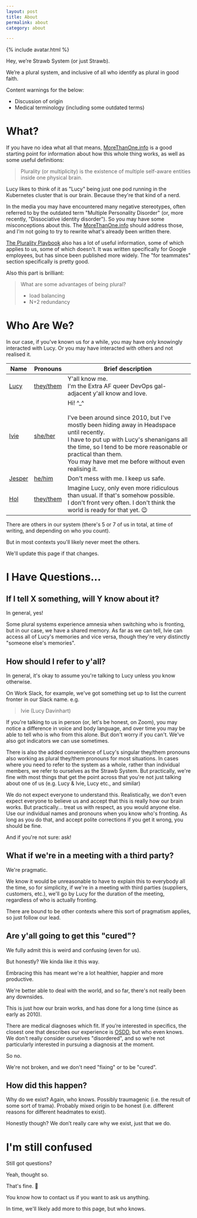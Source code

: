 ```yaml
---
layout: post
title: About
permalink: about
category: about

---
```

<div class="profile">
    {% include avatar.html %}
</div>

Hey, we’re Strawb System (or just Strawb).

We’re a plural system, and inclusive of all who identify as plural in good faith.



Content warnings for the below:
* Discussion of origin
* Medical terminology (including some outdated terms)



# What?
If you have no idea what all that means, [MoreThanOne.info](https://morethanone.info/) is a good starting point for information about how this whole thing works, as well as some useful definitions:

> Plurality (or multiplicity) is the existence of multiple self-aware entities inside one physical brain.

Lucy likes to think of it as "Lucy" being just one pod running in the Kubernetes cluster that is our brain. Because they're that kind of a nerd.

In the media you may have encountered many negative stereotypes, often referred to by the outdated term "Multiple Personality Disorder" (or, more recently, "Dissociative identity disorder"). So you may have some misconceptions about this. The [MoreThanOne.info](https://morethanone.info/) should address those, and I'm not going to try to rewrite what's already been written there.

[The Plurality Playbook](https://www.pluralpride.com/playbook) also has a lot of useful information, some of which applies to us, some of which doesn't. It was written specifically for Google employees, but has since been published more widely. The "for teammates" section specifically is pretty good.

Also this part is brilliant:
> What are some advantages of being plural?
> * load balancing
> * N+2 redundancy


# Who Are We?

In our case, if you've known us for a while, you may have only knowingly interacted with Lucy. Or you may have interacted with others and not realised it.

| Name | Pronouns | Brief description |
| ---- | -------- | ----------------- |
| [Lucy](/lucy)     | [they/them](http://pronoun.is/they/.../themself) | Y'all know me.<br>I'm the Extra AF queer DevOps gal-adjacent y'all know and love. |
| [Ivie](/ivie)     | [she/her](http://pronoun.is/she/her)             | Hi! ^_^<br><br>I've been around since 2010, but I've mostly been hiding away in Headspace until recently.<br>I have to put up with Lucy's shenanigans all the time, so I tend to be more reasonable or practical than them.<br>You may have met me before without even realising it. |
| [Jesper](/jesper) | [he/him](http://pronoun.is/he/him)               | Don't mess with me. I keep us safe. |
| [Hol](/hol)       | [they/them](http://pronoun.is/they/.../themself) | Imagine Lucy, only even more ridiculous than usual. If that's somehow possible.<br>I don't front very often. I don't think the world is ready for that yet. 😉 |


There are others in our system (there's 5 or 7 of us in total, at time of writing, and depending on who you count).

But in most contexts you'll likely never meet the others.

We'll update this page if that changes.


# I Have Questions...

## If I tell X something, will Y know about it?

In general, yes!

Some plural systems experience amnesia when switching who is fronting, but in our case, we have a shared memory. As far as we can tell, Ivie can access all of Lucy's memories and vice versa, though they're very distinctly "someone else's memories".

## How should I refer to y'all?

In general, it's okay to assume you're talking to Lucy unless you know otherwise.

On Work Slack, for example, we've got something set up to list the current fronter in our Slack name. e.g.

> Ivie (Lucy Davinhart)

If you're talking to us in person (or, let's be honest, on Zoom), you may notice a difference in voice and body language, and over time you may be able to tell who is who from this alone. But don't worry if you can't. We've also got indicators we can use sometimes.

There is also the added convenience of Lucy's singular they/them pronouns also working as plural they/them pronouns for most situations.
In cases where you need to refer to the system as a whole, rather than individual members, we refer to ourselves as the Strawb System. But practically, we're fine with most things that get the point across that you're not just talking about one of us (e.g. Lucy & Ivie, Lucy etc., and similar)

We do not expect everyone to understand this. Realistically, we don't even expect everyone to believe us and accept that this is really how our brain works. But practically... treat us with respect, as you would anyone else. Use our individual names and pronouns when you know who's fronting. As long as you do that, and accept polite corrections if you get it wrong, you should be fine.

And if you're not sure: ask!

## What if we're in a meeting with a third party?

We're pragmatic.

We know it would be unreasonable to have to explain this to everybody all the time, so for simplicity, if we're in a meeting with third parties (suppliers, customers, etc.), we'll go by Lucy for the duration of the meeting, regardless of who is actually fronting.

There are bound to be other contexts where this sort of pragmatism applies, so just follow our lead.

## Are y'all going to get this "cured"?

We fully admit this is weird and confusing (even for us).

But honestly? We kinda like it this way.

Embracing this has meant we're a lot healthier, happier and more productive.

We're better able to deal with the world, and so far, there's not really been any downsides.

This is just how our brain works, and has done for a long time (since as early as 2010).

There are medical diagnoses which fit. If you’re interested in specifics, the closest one that describes our experience is [OSDD](https://en.wikipedia.org/wiki/Other_specified_dissociative_disorder), but who even knows. We don't really consider ourselves "disordered", and so we’re not particularly interested in pursuing a diagnosis at the moment.

So no.

We're not broken, and we don't need "fixing" or to be "cured".

## How did this happen?

Why do we exist? Again, who knows. Possibly traumagenic (i.e. the result of some sort of trama). Probably mixed origin to be honest (i.e. different reasons for different headmates to exist).

Honestly though? We don’t really care why we exist, just that we do.

# I'm still confused

Still got questions?

Yeah, thought so.

That's fine. 🙂

You know how to contact us if you want to ask us anything.

In time, we'll likely add more to this page, but who knows.